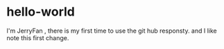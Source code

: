 # hello-world
I'm JerryFan , there is my first time to use the git hub responsty.
and I like note this first change.
